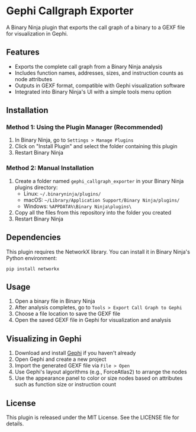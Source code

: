 # Gephi Callgraph Exporter

A Binary Ninja plugin that exports the call graph of a binary to a GEXF file for visualization in Gephi.

## Features

- Exports the complete call graph from a Binary Ninja analysis
- Includes function names, addresses, sizes, and instruction counts as node attributes
- Outputs in GEXF format, compatible with Gephi visualization software
- Integrated into Binary Ninja's UI with a simple tools menu option

## Installation

### Method 1: Using the Plugin Manager (Recommended)

1. In Binary Ninja, go to `Settings > Manage Plugins`
2. Click on "Install Plugin" and select the folder containing this plugin
3. Restart Binary Ninja

### Method 2: Manual Installation

1. Create a folder named `gephi_callgraph_exporter` in your Binary Ninja plugins directory:
   - Linux: `~/.binaryninja/plugins/`
   - macOS: `~/Library/Application Support/Binary Ninja/plugins/`
   - Windows: `%APPDATA%\Binary Ninja\plugins\`
2. Copy all the files from this repository into the folder you created
3. Restart Binary Ninja

## Dependencies

This plugin requires the NetworkX library. You can install it in Binary Ninja's Python environment:

```
pip install networkx
```

## Usage

1. Open a binary file in Binary Ninja
2. After analysis completes, go to `Tools > Export Call Graph to Gephi`
3. Choose a file location to save the GEXF file
4. Open the saved GEXF file in Gephi for visualization and analysis

## Visualizing in Gephi

1. Download and install [Gephi](https://gephi.org/) if you haven't already
2. Open Gephi and create a new project
3. Import the generated GEXF file via `File > Open`
4. Use Gephi's layout algorithms (e.g., ForceAtlas2) to arrange the nodes
5. Use the appearance panel to color or size nodes based on attributes such as function size or instruction count

## License

This plugin is released under the MIT License. See the LICENSE file for details.
